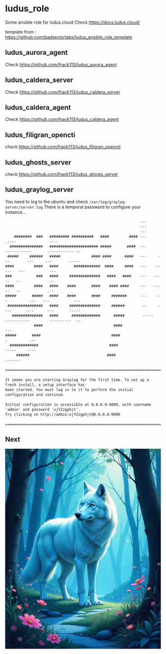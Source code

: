 # ludus_role

Some ansible role for ludus.cloud
Check https://docs.ludus.cloud/

template from : https://github.com/badsectorlabs/ludus_ansible_role_template

## ludus_aurora_agent

Check https://github.com/frack113/ludus_aurora_agent

## ludus_caldera_server

Check https://github.com/frack113/ludus_caldera_server

## ludus_caldera_agent

Check https://github.com/frack113/ludus_caldera_agent

## ludus_filigran_opencti

check https://github.com/frack113/ludus_filigran_opencti

## ludus_ghosts_server

check https://github.com/frack113/ludus_ghosts_server

## ludus_graylog_server

You need to log to the ubuntu and check `/var/log/graylog-server/server.log`
There is a temporal password to configure your instance...

```
                                                             ---
                                                             ---
                                                             ---
    ########  ###   ######### ##########   ####         #### ---         .----               ----
  ###############   ###################### #####       ####  ---      ------------       .----------- --
 #####     ######   #####              #### ####      ####   ---     ---        ---     ---        -----
####         ####   ####       ############  ####     ####   ---    --           ---   ---           ---
###           ###   ####     ##############   ####   ####    ---   ---            --   --             --
####         ####   ####    ####       ####    #### ####     ---   ---            --   --            .--
#####       #####   ####    ####       ####     #######      ---    ---          ---   ---           ---
 ################   ####     ##############     ######-       --     ----      ----      ---       -----
   ##############   ####      #############      #####        -----   -----------         ----------  --
             ####                                ####                                                ---
#####       ####                                ####                                     -          .--
  #############                                ####                                     -----     ----
     ######                                   ####                                          -------

========================================================================================================

It seems you are starting Graylog for the first time. To set up a fresh install, a setup interface has
been started. You must log in to it to perform the initial configuration and continue.

Initial configuration is accessible at 0.0.0.0:9000, with username 'admin' and password 'xjYZzgphjt'.
Try clicking on http://admin:xjYZzgphjt@0.0.0.0:9000

========================================================================================================
```



## Next

![img](./freepik.jpeg)